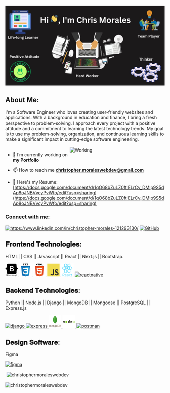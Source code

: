 ![MasterHead](/banner.jpg)

<h2 align="left">About Me: </h2>
<p>I'm a Software Engineer who loves creating user-friendly websites and applications. With a background in education and finance, I bring a fresh perspective to problem-solving. I approach every project with a positive attitude and a commitment to learning the latest technology trends. My goal is to use my problem-solving, organization, and continuous learning skills to make a significant impact in cutting-edge software engineering.
<br />
<br />
<img align="right" alt="Working" width="300" src="https://camo.githubusercontent.com/cae12fddd9d6982901d82580bdf321d81fb299141098ca1c2d4891870827bf17/68747470733a2f2f6d69726f2e6d656469756d2e636f6d2f6d61782f313336302f302a37513379765349765f7430696f4a2d5a2e676966">

- 🔭 I’m currently working on **my Portfolio**

- 📫 How to reach me **christopher.moraleswebdev@gmail.com**

- 📄 Here's my Resume:  [https://docs.google.com/document/d/1qO68bZuLZ0ftlELrCv_DMlp9S5dAp8oJNBVvcyPvWfo/edit?usp=sharing](https://docs.google.com/document/d/1qO68bZuLZ0ftlELrCv_DMlp9S5dAp8oJNBVvcyPvWfo/edit?usp=sharing)

<h3 align="left">Connect with me:</h3>
<p align="left">
<a href="https://linkedin.com/in/https://www.linkedin.com/in/christopher-morales-121293130/" target="blank"><img align="center" src="https://raw.githubusercontent.com/rahuldkjain/github-profile-readme-generator/master/src/images/icons/Social/linked-in-alt.svg" alt="https://www.linkedin.com/in/christopher-morales-121293130/" height="30" width="40" /></a> <a href="https://github.com/christophermoraleswebdev" target="blank"><img align="center" src="https://cdn4.iconfinder.com/data/icons/iconsimple-logotypes/512/github-512.png" alt="GitHub" height="40" width="40" /></a>
</p>

<h2>𝐅𝐫𝐨𝐧𝐭𝐞𝐧𝐝 𝐓𝐞𝐜𝐡𝐧𝐨𝐥𝐨𝐠𝐢𝐞𝐬:</h2> 
HTML || CSS || Javascript || React || Next.js || Bootstrap.
<p align="left"> <a href="https://getbootstrap.com" target="_blank" rel="noreferrer"> <img src="https://raw.githubusercontent.com/devicons/devicon/master/icons/bootstrap/bootstrap-plain-wordmark.svg" alt="bootstrap" width="40" height="40"/> </a> <a href="https://www.w3schools.com/css/" target="_blank" rel="noreferrer"> <img src="https://raw.githubusercontent.com/devicons/devicon/master/icons/css3/css3-original-wordmark.svg" alt="css3" width="40" height="40"/> </a> <a href="https://www.w3.org/html/" target="_blank" rel="noreferrer"> <img src="https://raw.githubusercontent.com/devicons/devicon/master/icons/html5/html5-original-wordmark.svg" alt="html5" width="40" height="40"/> </a> <a href="https://developer.mozilla.org/en-US/docs/Web/JavaScript" target="_blank" rel="noreferrer"> <img src="https://raw.githubusercontent.com/devicons/devicon/master/icons/javascript/javascript-original.svg" alt="javascript" width="40" height="40"/> </a> <a href="https://reactjs.org/" target="_blank" rel="noreferrer"> <img src="https://raw.githubusercontent.com/devicons/devicon/master/icons/react/react-original-wordmark.svg" alt="react" width="40" height="40"/> </a> <a href="https://reactnative.dev/" target="_blank" rel="noreferrer"> <img src="https://reactnative.dev/img/header_logo.svg" alt="reactnative" width="40" height="40"/> </a> </p>

<h2>𝐁𝐚𝐜𝐤𝐞𝐧𝐝 𝐓𝐞𝐜𝐡𝐧𝐨𝐥𝐨𝐠𝐢𝐞𝐬:</h2> 
Python || Node.js || Django || MongoDB || Mongoose || PostgreSQL || Express.js
<p align="left"> <a href="https://www.djangoproject.com/" target="_blank" rel="noreferrer"> <img src="https://cdn.worldvectorlogo.com/logos/django.svg" alt="django" width="40" height="40"/> </a> <a href="https://expressjs.com" target="_blank" rel="noreferrer"> <img src="https://res.cloudinary.com/practicaldev/image/fetch/s--YbV36HLj--/c_imagga_scale,f_auto,fl_progressive,h_420,q_auto,w_1000/https://dev-to-uploads.s3.amazonaws.com/i/hpg6if7btrwilqkidqbe.png" alt="express" width="85" height="40"/> </a> <a href="https://www.mongodb.com/" target="_blank" rel="noreferrer"> <img src="https://raw.githubusercontent.com/devicons/devicon/master/icons/mongodb/mongodb-original-wordmark.svg" alt="mongodb" width="40" height="40"/> </a> <a href="https://nodejs.org" target="_blank" rel="noreferrer"> <img src="https://raw.githubusercontent.com/devicons/devicon/master/icons/nodejs/nodejs-original-wordmark.svg" alt="nodejs" width="40" height="40"/> </a> <a href="https://postman.com" target="_blank" rel="noreferrer"> <img src="https://www.vectorlogo.zone/logos/getpostman/getpostman-icon.svg" alt="postman" width="40" height="40"/> </a>  </p>

<h2>𝐃𝐞𝐬𝐢𝐠𝐧 𝐒𝐨𝐟𝐭𝐰𝐚𝐫𝐞:</h2> 
Figma <p align="left"> <a href="https://www.figma.com/" target="_blank" rel="noreferrer"> <img src="https://www.vectorlogo.zone/logos/figma/figma-icon.svg" alt="figma" width="40" height="40"/> </a> </p>
</p>


<p>&nbsp;<img align="center" src="https://github-readme-stats.vercel.app/api?username=christophermoraleswebdev&show_icons=true&locale=en" alt="christophermoraleswebdev" /></p>

<p><img align="center" src="https://github-readme-streak-stats.herokuapp.com/?user=christophermoraleswebdev&" alt="christophermoraleswebdev" /></p>
